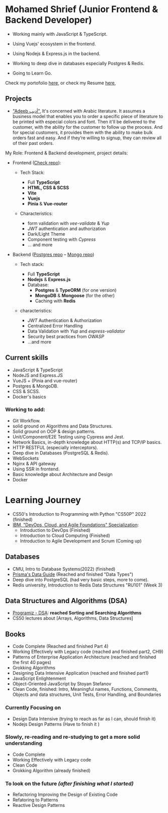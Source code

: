 # Mohamed Shrief (Junior Frontend & Backend Developer)

- Working mainly with JavaScript & TypeScript.

- Using Vuejs' ecosystem in the frontend.

- Using Nodejs & Express.js in the backend.

- Working to deep dive in databases especially Postgres & Redis.

- Going to Learn Go.

Check my portofolio [here](https://m-shrief.github.io/site/ 'Portofolio'), or
check my Resume
[here](https://github.com/M-Shrief/M-Shrief/blob/main/mohamed-resume.pdf 'check Resume'),

## Projects

- ["Adeeb أديب"](https://github.com/M-Shrief/M-Shrief/tree/main/adeeb_overview 'check a video preview here'),
  It's concerned with Arabic literature. It assumes a business model that
  enables you to order a specific piece of literature to be printed with
  especial colors and font. Then it'll be delivered to the customer, with the
  ability for the customer to follow up the process. And for special customers,
  it provides them with the ability to make bulk orders fast and easy. And if
  they’re willing to signup, they can review all of their past orders. 

My Role: Frontend & Backend development, project details:

- Frontend ([Check repo](https://github.com/M-Shrief/Adeeb_Vue_TS "gtihub repo")):

  - Tech Stack:

    - Full **TypeScript**
    - **HTML, CSS & SCSS**
    - **Vite**
    - **Vuejs**
    - **Pinia** & **Vue-router**

  - Characteristics:

    - form validation with _vee-validate_ & _Yup_
    - _JWT_ authentication and authorization
    - Dark/Light Theme
    - Component testing with _Cypress_
    - ... and more

- Backend ([Postgres repo](https://github.com/M-Shrief/Adeeb_ExpressTS_Postgres "gtihub repo") – [Mongo repo](https://github.com/M-Shrief/Adeeb_ExpressTS "gtihub repo"))

  - Tech stack:

    - Full **TypeScript**
    - **Nodejs** & **Express.js**
    - Database:
      - **Postgres** & **TypeORM** (for one version)
      - **MongoDB** & **Mongoose** (for the other)
      - Caching with **Redis**

  - characteristics:

    - _JWT_ Authentication & Authorization
    - Centralized Error Handling
    - Data Validation with _Yup_ and _express-validator_
    - Security best practices from _OWASP_
    - …and more


## Current skills

- JavaScript & TypeScript
- NodeJS and Express.JS
- VueJS + (Pinia and vue-router)
- Postgres & MongoDB.
- CSS & SCSS.
- Docker's basics

### Working to add:

- Git Workflow.
- solid ground on Algorithms and Data Structures.
- Solid ground on OOP & design patterns.
- Unit/Component/E2E Testing using Cypress and Jest.
- Network Basics, in-depth knowledge about HTTP(s) and TCP/IP basics.
- HTTP RESTFUL (especially interceptors).
- Deep dive in Databases (PostgreSQL & Redis).
- WebSockets
- Nginx & API gateway
- Using SSR in frontend.
- Basic knowledge about Architecture and Design
- Docker

# Learning Journey

- CS50's Introduction to Programming with Python "CS50P" 2022 (finished)
- [IBM, "DevOps, Cloud, and Agile Foundations" Specialization](https://www.coursera.org/specializations/devops-cloud-and-agile-foundations#courses 'Check on Coursera'):
  - Introduction to DevOps (Finished)
  - Introduction to Cloud Computing (Finished)
  - Introduction to Agile Development and Scrum (Coming up)

## Databases

- CMU, Intro to Database Systems(2022) (finished)
- [Prisma's Data Guide](https://www.prisma.io/dataguide) (Reached and finished
  "Data Types")
- Deep dive into PostgreSQL (had very basic steps, more to come).
- Redis university, Introduction to Redis Data Structures "RU101" (Week 3)

## Data Structures and Algorithms (DSA)

- [Programiz - DSA](https://www.programiz.com/dsa): **reached Sorting and
  Searching Algorithms**
- CS50 lectures about [Arrays, Algorithms, Data Structures]

## Books

- Code Complete (Reached and finished Part 4)
- Working Effectively with Legacy code (reached and finished part2, CH9)
- Patterns of Enterprise Application Architecture (reached and finished the
  first 40 pages)
- Grokking Algorithms
- Designing Data Intensive Application (reached and finished part1)
- JavaScript Enlightenment
- Object-Oriented JavaScript by Stoyan Stefanov
- Clean Code, finished: Intro, Meaningful names, Functions, Comments, Objects
  and data structures, Unit Tests, Error Handling, and Boundaries

### Currently Focusing on

- Design Data Intensive (trying to reach as far as I can, should finish it)
- Nodejs Design Patterns (Have to finish it )

### Slowly, re-reading and re-studying to get a more solid understanding

- Code Complete
- Working Effectively with Legacy code
- Clean Code
- Grokking Algorithm (already finished)

### To look on the future _(after finishing what I started)_

- Refactoring Improving the Design of Existing Code
- Refatoring to Patterns
- Reactive Design Patterns
